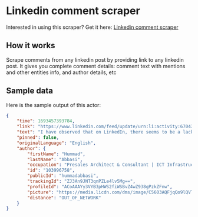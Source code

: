 # Linkedin comment scraper
Interested in using this scraper? Get it here: [Linkedin comment scraper](https://apify.com/curious_coder/linkedin-comment-scraper?fpr=ve081&fp_sid=github_linkedin-comment-scraper)
## How it works
Scrape comments from any linkedin post by providing link to any linkedin post. It gives you complete comment details: comment text with mentions and other entities info, and author details, etc

## Sample data
Here is the sample output of this actor:

```json
{
	"time": 1693457393784,
	"link": "https://www.linkedin.com/feed/update/urn:li:activity:6704397478923423745",
	"text": "I have observed that on LinkedIn, there seems to be a lack of responsiveness from recruiters when it comes to messages or connection requests. Currently, I am in the process of seeking a new job opportunity and have reached out to over 40 to 45 recruiters. Regrettably, not a single recruiter has responded to my messages or accepted my connection request. It's disheartening to note that many of them haven't even taken the time to view the messages.\nWhile I understand that recruiters receive an overwhelming number of messages on a daily basis, it's hard to believe that not a single individual out of the 40 to 45 I contacted has had the opportunity to engage. This leads me to contemplate whether the hiring process is still heavily reliant on personal referrals, leaving those without connections in a challenging position.\nI apologize if my words seem critical, but this is an honest expression of my thoughts and observations about the interactions with recruiters on LinkedIn.",
	"pinned": false,
	"originalLanguage": "English",
	"author": {
		"firstName": "Hummad",
		"lastName": "Abbasi",
		"occupation": "Presales Architect & Consultant | ICT Infrastructure | Digital Transformation | Collaboration & Data Architect | AI Based Call Center Architect | Cloud Telephony - UCaaS, CCaaS | VMware | Storage | Servers | Linux | PMP",
		"id": "103996758",
		"publicId": "hummadabbasi",
		"trackingId": "ZJ3An9JNT3qnPZLe4lv5Mg==",
		"profileId": "ACoAAAYy3VYB3pHWS2fiWSBvZ4wZ938gPzkZFnw",
		"picture": "https://media.licdn.com/dms/image/C5603AQFjqQo9lQVTcg/profile-displayphoto-shrink_100_100/0/1615502484722?e=1699488000&v=beta&t=xk4tLUMCUMxLsCIFJdRut2NNRvzZJzmltVxoHdXWPto",
		"distance": "OUT_OF_NETWORK"
	}
}
```
